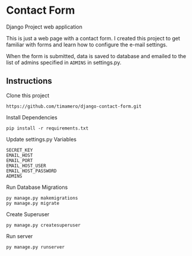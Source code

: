 # Contact Form
Django Project web application

This is just a web page with a contact form.  I created this project to get familiar with forms and learn how to configure the e-mail settings.

When the form is submitted, data is saved to database and emailed to the list of admins specified in `ADMINS` in settings.py.

## Instructions
Clone this project
```
https://github.com/timamero/django-contact-form.git
```

Install Dependencies
```
pip install -r requirements.txt
```

Update settings.py Variables
```
SECRET_KEY 
EMAIL_HOST
EMAIL_PORT
EMAIL_HOST_USER
EMAIL_HOST_PASSWORD
ADMINS
```

Run Database Migrations
```
py manage.py makemigrations
py manage.py migrate
```

Create Superuser
```
py manage.py createsuperuser
```

Run server
```
py manage.py runserver
```